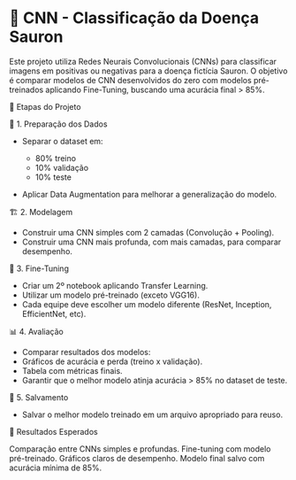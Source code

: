 # 🧠 CNN - Classificação da Doença Sauron

Este projeto utiliza Redes Neurais Convolucionais (CNNs) para classificar imagens em positivas ou negativas para a doença fictícia Sauron.
O objetivo é comparar modelos de CNN desenvolvidos do zero com modelos pré-treinados aplicando Fine-Tuning, buscando uma acurácia final > 85%.

🚀 Etapas do Projeto

📂 1. Preparação dos Dados
- Separar o dataset em:
  - 80% treino
  - 10% validação
  - 10% teste
  
- Aplicar Data Augmentation para melhorar a generalização do modelo.

🏗️ 2. Modelagem
 - Construir uma CNN simples com 2 camadas (Convolução + Pooling).
 - Construir uma CNN mais profunda, com mais camadas, para comparar desempenho.

🔧 3. Fine-Tuning
 - Criar um 2º notebook aplicando Transfer Learning.
 - Utilizar um modelo pré-treinado (exceto VGG16).
 - Cada equipe deve escolher um modelo diferente (ResNet, Inception, EfficientNet, etc).

📊 4. Avaliação
- Comparar resultados dos modelos:
- Gráficos de acurácia e perda (treino x validação).
- Tabela com métricas finais.
- Garantir que o melhor modelo atinja acurácia > 85% no dataset de teste.

💾 5. Salvamento
- Salvar o melhor modelo treinado em um arquivo apropriado para reuso.

📌 Resultados Esperados

Comparação entre CNNs simples e profundas.
Fine-tuning com modelo pré-treinado.
Gráficos claros de desempenho.
Modelo final salvo com acurácia mínima de 85%.
